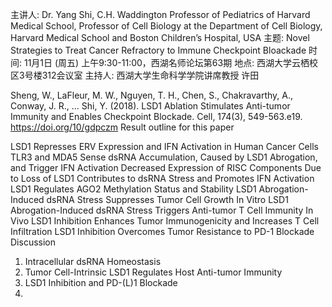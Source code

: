 
主讲人: Dr. Yang Shi, C.H. Waddington Professor of Pediatrics of Harvard Medical School, Professor of Cell Biology at the Department of Cell Biology, Harvard Medical School and Boston Children’s Hospital, USA
主题: Novel Strategies to Treat Cancer Refractory to Immune Checkpoint Bloackade
时间: 11月1日 (周五) 上午9:30-11:00，西湖名师论坛第63期
地点: 西湖大学云栖校区3号楼312会议室
主持人: 西湖大学生命科学学院讲席教授 许田



Sheng, W., LaFleur, M. W., Nguyen, T. H., Chen, S., Chakravarthy, A., Conway, J. R., … Shi, Y. (2018). LSD1 Ablation Stimulates Anti-tumor Immunity and Enables Checkpoint Blockade. Cell, 174(3), 549-563.e19. https://doi.org/10/gdpczm
Result outline for this paper

LSD1 Represses ERV Expression and IFN Activation in Human Cancer Cells
TLR3 and MDA5 Sense dsRNA Accumulation, Caused by LSD1 Abrogation, and Trigger IFN Activation
Decreased Expression of RISC Components Due to Loss of LSD1 Contributes to dsRNA Stress and Promotes IFN Activation
LSD1 Regulates AGO2 Methylation Status and Stability
LSD1 Abrogation-Induced dsRNA Stress Suppresses Tumor Cell Growth In Vitro
LSD1 Abrogation-Induced dsRNA Stress Triggers Anti-tumor T Cell Immunity In Vivo
LSD1 Inhibition Enhances Tumor Immunogenicity and Increases T Cell Infiltration
LSD1 Inhibition Overcomes Tumor Resistance to PD-1 Blockade
Discussion
1. Intracellular dsRNA Homeostasis
2. Tumor Cell-Intrinsic LSD1 Regulates Host Anti-tumor Immunity
3. LSD1 Inhibition and PD-(L)1 Blockade
4.
